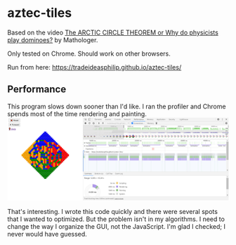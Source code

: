 # aztec-tiles
Based on the video [The ARCTIC CIRCLE THEOREM or Why do physicists play dominoes?](https://www.youtube.com/watch?v=Yy7Q8IWNfHM) by Mathologer.

Only tested on Chrome.  Should work on other browsers.

Run from here:  https://tradeideasphilip.github.io/aztec-tiles/

## Performance
This program slows down sooner than I'd like.
I ran the profiler and Chrome spends most of the time rendering and painting.
![Google Chrome Performance Tab](Google_Chrome_Performance_Tab.png)

That's interesting.
I wrote this code quickly and there were several spots that I wanted to optimized.
But the problem isn't in my algorithms.
I need to change the way I organize the GUI, not the JavaScript.
I'm glad I checked; I never would have guessed.